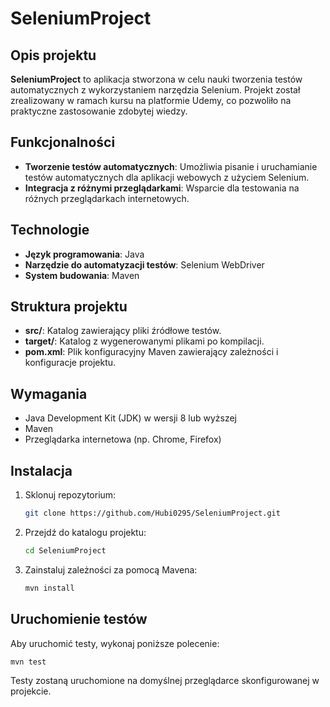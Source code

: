 # SeleniumProject

## Opis projektu

**SeleniumProject** to aplikacja stworzona w celu nauki tworzenia testów automatycznych z wykorzystaniem narzędzia Selenium. Projekt został zrealizowany w ramach kursu na platformie Udemy, co pozwoliło na praktyczne zastosowanie zdobytej wiedzy.

## Funkcjonalności

- **Tworzenie testów automatycznych**: Umożliwia pisanie i uruchamianie testów automatycznych dla aplikacji webowych z użyciem Selenium.
- **Integracja z różnymi przeglądarkami**: Wsparcie dla testowania na różnych przeglądarkach internetowych.

## Technologie

- **Język programowania**: Java
- **Narzędzie do automatyzacji testów**: Selenium WebDriver
- **System budowania**: Maven

## Struktura projektu

- **src/**: Katalog zawierający pliki źródłowe testów.
- **target/**: Katalog z wygenerowanymi plikami po kompilacji.
- **pom.xml**: Plik konfiguracyjny Maven zawierający zależności i konfiguracje projektu.

## Wymagania

- Java Development Kit (JDK) w wersji 8 lub wyższej
- Maven
- Przeglądarka internetowa (np. Chrome, Firefox)

## Instalacja

1. Sklonuj repozytorium:
   
   ```bash
   git clone https://github.com/Hubi0295/SeleniumProject.git
   ```

2. Przejdź do katalogu projektu:
   
   ```bash
   cd SeleniumProject
   ```

3. Zainstaluj zależności za pomocą Mavena:
   
   ```bash
   mvn install
   ```

## Uruchomienie testów

Aby uruchomić testy, wykonaj poniższe polecenie:

```bash
mvn test
```

Testy zostaną uruchomione na domyślnej przeglądarce skonfigurowanej w projekcie.


